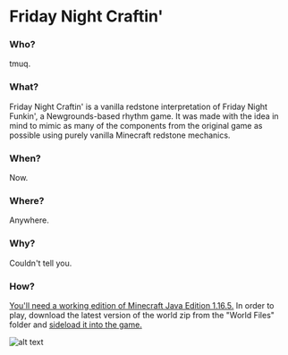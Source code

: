 # Friday Night Craftin'

### Who?
tmuq.

### What?
Friday Night Craftin' is a vanilla redstone interpretation of Friday Night Funkin', a Newgrounds-based rhythm game. It was made with the idea in mind to mimic as many of the components from the original game as possible using purely vanilla Minecraft redstone mechanics.

### When?
Now.

### Where?
Anywhere.

### Why?
Couldn't tell you.

### How?
[You'll need a working edition of Minecraft Java Edition 1.16.5.](https://help.minecraft.net/hc/en-us/articles/360034754852-Change-Game-Version-for-Minecraft-Java-Edition) In order to play, download the latest version of the world zip from the "World Files" folder and [sideload it into the game.](https://help.minecraft.net/hc/en-us/articles/360053272471-Sideloading-Worlds-into-Minecraft-Java-Edition)

![alt text](https://github.com/danehobrecht/fridaynightcraftin/blob/main/Screenshots/screenshot-1.png)
